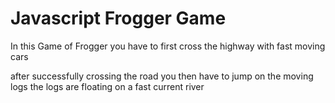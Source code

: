 # Javascript Frogger Game

In this Game of Frogger 
you have to first cross the highway with fast moving cars

after successfully crossing the road
you then have to jump on the moving logs 
the logs are floating on a fast current river

